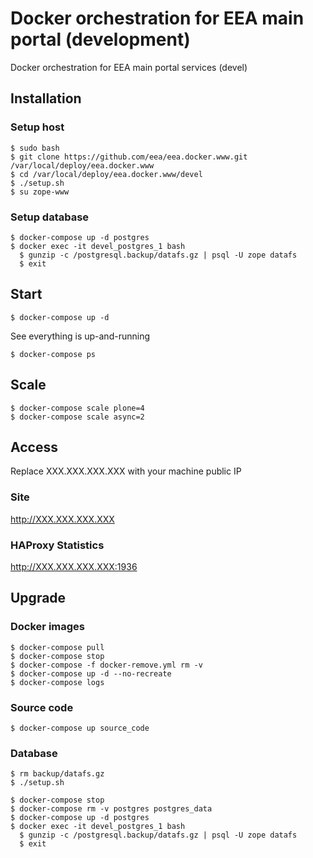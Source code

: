 # Docker orchestration for EEA main portal (development)

Docker orchestration for EEA main portal services (devel)

## Installation

### Setup host

    $ sudo bash
    $ git clone https://github.com/eea/eea.docker.www.git /var/local/deploy/eea.docker.www
    $ cd /var/local/deploy/eea.docker.www/devel
    $ ./setup.sh
    $ su zope-www

### Setup database

    $ docker-compose up -d postgres
    $ docker exec -it devel_postgres_1 bash
      $ gunzip -c /postgresql.backup/datafs.gz | psql -U zope datafs
      $ exit

## Start

    $ docker-compose up -d

See everything is up-and-running

    $ docker-compose ps

## Scale

    $ docker-compose scale plone=4
    $ docker-compose scale async=2

## Access

Replace XXX.XXX.XXX.XXX with your machine public IP

### Site

  http://XXX.XXX.XXX.XXX

### HAProxy Statistics

  http://XXX.XXX.XXX.XXX:1936


## Upgrade

### Docker images

    $ docker-compose pull
    $ docker-compose stop
    $ docker-compose -f docker-remove.yml rm -v
    $ docker-compose up -d --no-recreate
    $ docker-compose logs

### Source code

    $ docker-compose up source_code

### Database

    $ rm backup/datafs.gz
    $ ./setup.sh

    $ docker-compose stop
    $ docker-compose rm -v postgres postgres_data
    $ docker-compose up -d postgres
    $ docker exec -it devel_postgres_1 bash
      $ gunzip -c /postgresql.backup/datafs.gz | psql -U zope datafs
      $ exit
